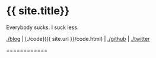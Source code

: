 {{ site.title}} 
============

Everybody sucks. I suck less.

[./blog](https://erikroyall.wordpress.com/) | [./code]({{ site.url }}/code.html) | [./github](https://github.com/erikroyall) | [./twitter](https://twitter.com/erikroyall)

============

